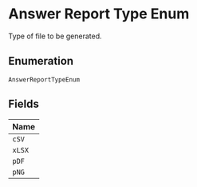 
# Answer Report Type Enum

Type of file to be generated.

## Enumeration

`AnswerReportTypeEnum`

## Fields

| Name |
|  --- |
| `cSV` |
| `xLSX` |
| `pDF` |
| `pNG` |

